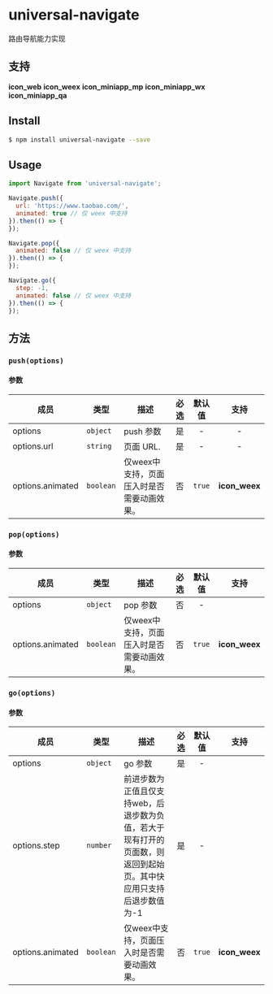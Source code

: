 # universal-navigate

路由导航能力实现

## 支持
__icon_web__ __icon_weex__ __icon_miniapp_mp__ __icon_miniapp_wx__ __icon_miniapp_qa__

## Install
```bash
$ npm install universal-navigate --save
```

## Usage
```javascript
import Navigate from 'universal-navigate';

Navigate.push({
  url: 'https://www.taobao.com/',
  animated: true // 仅 weex 中支持
}).then(() => {
});

Navigate.pop({
  animated: false // 仅 weex 中支持
}).then(() => {
});

Navigate.go({
  step: -1,
  animated: false // 仅 weex 中支持
}).then(() => {
});

```
## 方法
### `push(options)`

#### 参数
| 成员             | 类型      | 描述                                       | 必选  | 默认值 | 支持  |
| ---------------- | --------- | ------------------------------------------ | :---: | :----: | :---: |
| options          | `object`  | push 参数                                  |  是   |   -    |   -   |
| options.url      | `string`  | 页面 URL.                                  |  是   |   -    |   -   |
| options.animated | `boolean` | 仅weex中支持，页面压入时是否需要动画效果。 |  否   | `true` |__icon_weex__ |

### `pop(options)`

#### 参数
| 成员             | 类型      | 描述                                       | 必选  | 默认值 | 支持  |
| ---------------- | --------- | ------------------------------------------ | :---: | :----: | :---: |
| options          | `object`  | pop 参数                                   |  否   |   -    |       |
| options.animated | `boolean` | 仅weex中支持，页面压入时是否需要动画效果。 |  否   | `true` |__icon_weex__ |

### `go(options)`

#### 参数
| 成员             | 类型      | 描述                                                                                | 必选  | 默认值 | 支持  |
| ---------------- | --------- | ----------------------------------------------------------------------------------- | :---: | :----: | :---: |
| options          | `object`  | go 参数                                                                             |  是   |   -    |       |
| options.step     | `number`  | 前进步数为正值且仅支持web，后退步数为负值，若大于现有打开的页面数，则返回到起始页。其中快应用只支持后退步数值为-1 |  是   |   -    |       |
| options.animated | `boolean` | 仅weex中支持，页面压入时是否需要动画效果。                                          |  否   | `true` |__icon_weex__|

